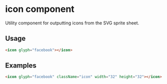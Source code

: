# icon component

Utility component for outputting icons from the SVG sprite sheet. 

## Usage

```html
<icon glyph="facebook"></icon>
```

## Examples

```html
<icon glyph="facebook" className="icon" width="32" height="32"></icon>
```
